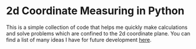 # 2d Coordinate Measuring in Python
 This is a simple collection of code that helps me quickly make calculations and solve problems which are confined to the 2d coordinate plane. You can find a list of many ideas I have for future development [here](development_ideas.md).
